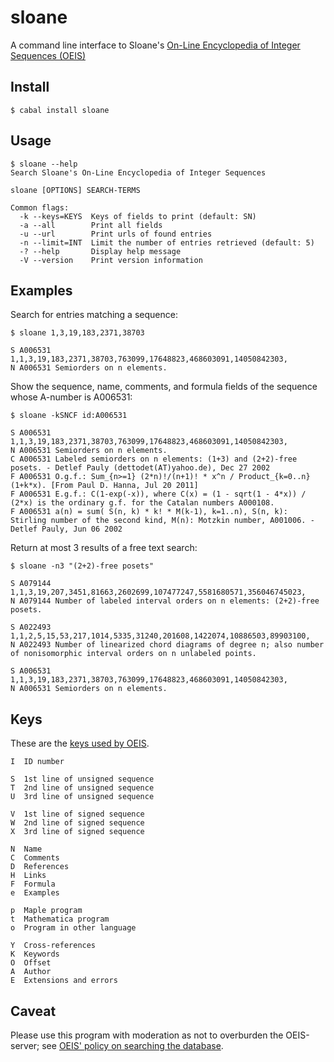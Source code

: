 sloane
======

A command line interface to Sloane's [On-Line Encyclopedia of Integer Sequences (OEIS)](http://oeis.org)

Install
-------

    $ cabal install sloane

Usage
-----

    $ sloane --help
    Search Sloane's On-Line Encyclopedia of Integer Sequences

    sloane [OPTIONS] SEARCH-TERMS

    Common flags:
      -k --keys=KEYS  Keys of fields to print (default: SN)
      -a --all        Print all fields
      -u --url        Print urls of found entries
      -n --limit=INT  Limit the number of entries retrieved (default: 5)
      -? --help       Display help message
      -V --version    Print version information

Examples
--------

Search for entries matching a sequence:

    $ sloane 1,3,19,183,2371,38703

    S A006531 1,1,3,19,183,2371,38703,763099,17648823,468603091,14050842303,
    N A006531 Semiorders on n elements.

Show the sequence, name, comments, and formula fields of the sequence whose A-number is A006531:

    $ sloane -kSNCF id:A006531

    S A006531 1,1,3,19,183,2371,38703,763099,17648823,468603091,14050842303,
    N A006531 Semiorders on n elements.
    C A006531 Labeled semiorders on n elements: (1+3) and (2+2)-free posets. - Detlef Pauly (dettodet(AT)yahoo.de), Dec 27 2002
    F A006531 O.g.f.: Sum_{n>=1} (2*n)!/(n+1)! * x^n / Product_{k=0..n} (1+k*x). [From Paul D. Hanna, Jul 20 2011]
    F A006531 E.g.f.: C(1-exp(-x)), where C(x) = (1 - sqrt(1 - 4*x)) / (2*x) is the ordinary g.f. for the Catalan numbers A000108.
    F A006531 a(n) = sum( S(n, k) * k! * M(k-1), k=1..n), S(n, k): Stirling number of the second kind, M(n): Motzkin number, A001006. - Detlef Pauly, Jun 06 2002

Return at most 3 results of a free text search:

    $ sloane -n3 "(2+2)-free posets"

    S A079144 1,1,3,19,207,3451,81663,2602699,107477247,5581680571,356046745023,
    N A079144 Number of labeled interval orders on n elements: (2+2)-free posets.

    S A022493 1,1,2,5,15,53,217,1014,5335,31240,201608,1422074,10886503,89903100,
    N A022493 Number of linearized chord diagrams of degree n; also number of nonisomorphic interval orders on n unlabeled points.

    S A006531 1,1,3,19,183,2371,38703,763099,17648823,468603091,14050842303,
    N A006531 Semiorders on n elements.

Keys
----

These are the [keys used by OEIS](http://oeis.org/eishelp2.html).

    I  ID number

    S  1st line of unsigned sequence
    T  2nd line of unsigned sequence
    U  3rd line of unsigned sequence

    V  1st line of signed sequence
    W  2nd line of signed sequence
    X  3rd line of signed sequence

    N  Name
    C  Comments
    D  References
    H  Links
    F  Formula
    e  Examples

    p  Maple program
    t  Mathematica program
    o  Program in other language

    Y  Cross-references
    K  Keywords
    O  Offset
    A  Author
    E  Extensions and errors

Caveat
------

Please use this program with moderation as not to overburden the OEIS-server; see
[OEIS' policy on searching the database](http://oeis.org/wiki/Welcome#Policy_on_Searching_the_Database).
